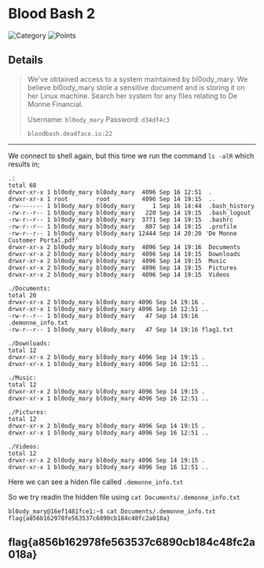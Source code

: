 # Blood Bash 2
![Category](http://img.shields.io/badge/Category-Forensics-orange?style=for-the-badge) ![Points](http://img.shields.io/badge/Points-15-brightgreen?style=for-the-badge)

## Details

>We've obtained access to a system maintained by bl0ody_mary. We believe bl0ody_mary stole a sensitive document and is storing it on her Linux machine. Search her system for any files relating to De Monne Financial.
>
> Username: `bl0ody_mary`
> Password: `d34df4c3`
>
> `bloodbash.deadface.io:22`
---

We connect to shell again, but this time we run the command `ls -alR` which results in;

```bl0ody_mary@16ef1481fce1:~$ ls -alR 
.:
total 68
drwxr-xr-x 1 bl0ody_mary bl0ody_mary  4096 Sep 16 12:51  .
drwxr-xr-x 1 root        root         4096 Sep 14 19:15  ..
-rw------- 1 bl0ody_mary bl0ody_mary     1 Sep 16 14:44  .bash_history
-rw-r--r-- 1 bl0ody_mary bl0ody_mary   220 Sep 14 19:15  .bash_logout
-rw-r--r-- 1 bl0ody_mary bl0ody_mary  3771 Sep 14 19:15  .bashrc
-rw-r--r-- 1 bl0ody_mary bl0ody_mary   807 Sep 14 19:15  .profile
-rw-r--r-- 1 bl0ody_mary bl0ody_mary 12444 Sep 14 20:20 'De Monne Customer Portal.pdf'
drwxr-xr-x 2 bl0ody_mary bl0ody_mary  4096 Sep 14 19:16  Documents
drwxr-xr-x 2 bl0ody_mary bl0ody_mary  4096 Sep 14 19:15  Downloads
drwxr-xr-x 2 bl0ody_mary bl0ody_mary  4096 Sep 14 19:15  Music
drwxr-xr-x 2 bl0ody_mary bl0ody_mary  4096 Sep 14 19:15  Pictures
drwxr-xr-x 2 bl0ody_mary bl0ody_mary  4096 Sep 14 19:15  Videos

./Documents:
total 20
drwxr-xr-x 2 bl0ody_mary bl0ody_mary 4096 Sep 14 19:16 .
drwxr-xr-x 1 bl0ody_mary bl0ody_mary 4096 Sep 16 12:51 ..
-rw-r--r-- 1 bl0ody_mary bl0ody_mary   47 Sep 14 19:16 .demonne_info.txt
-rw-r--r-- 1 bl0ody_mary bl0ody_mary   47 Sep 14 19:16 flag1.txt

./Downloads:
total 12
drwxr-xr-x 2 bl0ody_mary bl0ody_mary 4096 Sep 14 19:15 .
drwxr-xr-x 1 bl0ody_mary bl0ody_mary 4096 Sep 16 12:51 ..

./Music:
total 12
drwxr-xr-x 2 bl0ody_mary bl0ody_mary 4096 Sep 14 19:15 .
drwxr-xr-x 1 bl0ody_mary bl0ody_mary 4096 Sep 16 12:51 ..

./Pictures:
total 12
drwxr-xr-x 2 bl0ody_mary bl0ody_mary 4096 Sep 14 19:15 .
drwxr-xr-x 1 bl0ody_mary bl0ody_mary 4096 Sep 16 12:51 ..

./Videos:
total 12
drwxr-xr-x 2 bl0ody_mary bl0ody_mary 4096 Sep 14 19:15 .
drwxr-xr-x 1 bl0ody_mary bl0ody_mary 4096 Sep 16 12:51 ..

```

Here we can see a hiden file called `.demonne_info.txt`

So we try readin the hidden file using `cat Documents/.demonne_info.txt`

```
bl0ody_mary@16ef1481fce1:~$ cat Documents/.demonne_info.txt
flag{a856b162978fe563537c6890cb184c48fc2a018a}
```

## flag{a856b162978fe563537c6890cb184c48fc2a018a}
